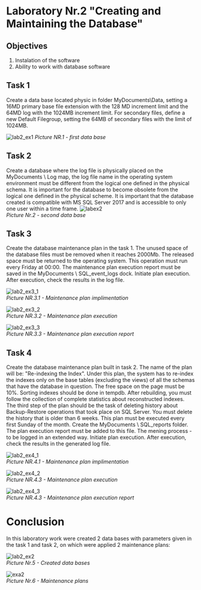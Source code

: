 # Laboratory Nr.2 "Creating and Maintaining the Database"
## Objectives
1. Instalation of the software
2. Ability to work with database software

## Task 1

Create a data base located physic in folder MyDocuments\Data, setting a 16MD primary base file extension with the 128 MD increment limit and the 64MD log with the 1024MB increment limit. For secondary files, define a new Default Filegroup, setting the 64MB of secondary files with the limit of 1024MB.

![lab2_ex1](https://user-images.githubusercontent.com/24621285/45372266-383df680-b5f5-11e8-807f-0aa615fe2e32.PNG)
*Picture NR.1 - first data base*


## Task 2
Create a database where the log file is physically placed on the MyDocuments \ Log map, the log file name in the operating system environment must be different from the logical one defined in the physical schema. It is important for the database to become obsolete from the logical one defined in the physical scheme. It is important that the database created is compatible with MS SQL Server 2017 and is accessible to only one user within a time frame.
![labex2](https://user-images.githubusercontent.com/24621285/45373885-2a8a7000-b5f9-11e8-88c0-283ee5dacbc5.PNG)
\
*Picture Nr.2 - second data base*

## Task 3

Create the database maintenance plan in the task 1. The unused space of the database files must be removed when it reaches 2000Mb. The released space must be returned to the operating system. This operation must run every Friday at 00:00. The maintenance plan execution report must be saved in the MyDocuments \ SQL_event_logs dock. Initiate plan execution. After execution, check the results in the log file.

![lab2_ex3_1](https://user-images.githubusercontent.com/24621285/45373227-8c49da80-b5f7-11e8-96da-bb6e1ec51f63.PNG)
\
*Picture NR.3.1 - Maintenance plan implimentation*


![lab2_ex3_2](https://user-images.githubusercontent.com/24621285/45373228-8c49da80-b5f7-11e8-956e-09defd01618e.PNG)
\
*Picture NR.3.2 - Maintenance plan execution*


![lab2_ex3_3](https://user-images.githubusercontent.com/24621285/45373229-8c49da80-b5f7-11e8-859f-811dbb4aac49.PNG)
\
*Picture NR.3.3 - Maintenance plan execution report*

## Task 4

Create the database maintenance plan built in task 2. The name of the plan will be: "Re-indexing the Index". Under this plan, the system has to re-index the indexes only on the base tables (excluding the views) of all the schemas that have the database in question. The free space on the page must be 10%. Sorting indexes should be done in tempdb. After rebuilding, you must follow the collection of complete statistics about reconstructed indexes. The third step of the plan should be the task of deleting history about Backup-Restore operations that took place on SQL Server. You must delete the history that is older than 6 weeks. This plan must be executed every first Sunday of the month. Create the MyDocuments \ SQL_reports folder. The plan execution report must be added to this file. The mening process - to be logged in an extended way. Initiate plan execution. After execution, check the results in the generated log file.

![lab2_ex4_1](https://user-images.githubusercontent.com/24621285/45373380-ff535100-b5f7-11e8-8d31-50375b9763c0.PNG)
\
*Picture NR.4.1 - Maintenance plan implimentation*

![lab2_ex4_2](https://user-images.githubusercontent.com/24621285/45373381-ff535100-b5f7-11e8-9794-2cf7b7922122.PNG)
\
*Picture NR.4.3 - Maintenance plan execution*

![lab2_ex4_3](https://user-images.githubusercontent.com/24621285/45373382-ff535100-b5f7-11e8-9701-40c15e0af417.PNG)
\
*Picture NR.4.3 - Maintenance plan execution report*


# Conclusion
In this laboratory work were created 2 data bases with parameters given in the task 1 and task 2, on which were applied 2 maintenance plans:

![lab2_ex2](https://user-images.githubusercontent.com/24621285/45373112-468d1200-b5f7-11e8-9449-771d69439491.PNG)
\
*Picture Nr.5 - Created data bases*

![exa2](https://user-images.githubusercontent.com/24621285/45374280-417d9200-b5fa-11e8-93c5-f9cd5723e49b.PNG)
\
*Picture Nr.6 -  Maintenance plans*

